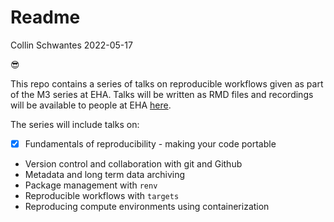Readme
================
Collin Schwantes
2022-05-17

😎

This repo contains a series of talks on reproducible workflows given as
part of the M3 series at EHA. Talks will be written as RMD files and
recordings will be available to people at EHA
[here](https://airtable.com/appwlxIzmQx5njRtQ/tbledVCO9MRKkK9MW/viwd5Kt2QVw7lyAKb?blocks=hide).

The series will include talks on:

-   [x] Fundamentals of reproducibility - making your code portable
-   Version control and collaboration with git and Github
-   Metadata and long term data archiving
-   Package management with `renv`
-   Reproducible workflows with `targets`
-   Reproducing compute environments using containerization
